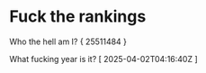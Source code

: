 # Fuck the rankings

Who the hell am I?
{ 25511484 }

What fucking year is it?
[ 2025-04-02T04:16:40Z ]
